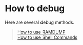 # How to debug

Here are several debug methods.

> [How to use RAMDUMP](../tools/ramdump/HowToUseRamdump.md)  
> [How to use Shell Commands](../apps/system/utils/README.md)
